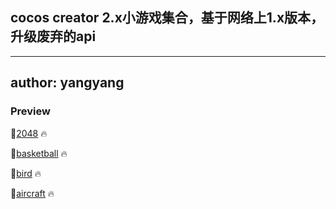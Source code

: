 ## cocos creator 2.x小游戏集合，基于网络上1.x版本，升级废弃的api
---
## author: yangyang
### Preview
:link:[2048](https://mllions-c.github.io/cocos_game2.x/2048) :fire:

:link:[basketball](https://mllions-c.github.io/cocos_game2.x/basketball) :fire:

:link:[bird](https://mllions-c.github.io/cocos_game2.x/flappybird) :fire:

:link:[aircraft](https://mllions-c.github.io/cocos_game2.x/aircraft) :fire: